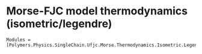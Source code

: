 # Morse-FJC model thermodynamics (isometric/legendre)

```@autodocs
Modules = [Polymers.Physics.SingleChain.Ufjc.Morse.Thermodynamics.Isometric.Legendre]
```
